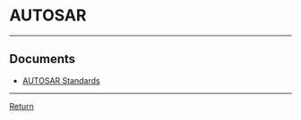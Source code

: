# AUTOSAR

---

## Documents

- [AUTOSAR Standards](https://www.autosar.org/standards)

---

[Return](./../readme.md)
